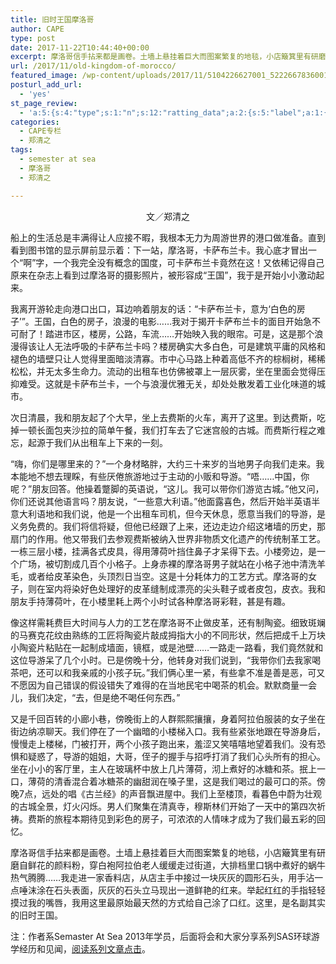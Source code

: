 ```yaml
---
title: 旧时王国摩洛哥
author: CAPE
type: post
date: 2017-11-22T10:44:40+00:00
excerpt: 摩洛哥信手拈来都是画卷。土墙上悬挂着巨大而图案繁复的地毯，小店簸箕里有研磨自鲜花的颜料粉，穿白袍阿拉伯老人缓缓走过街道，大排档里口锅中煮好的蜗牛热气腾腾……
url: /2017/11/old-kingdom-of-morocco/
featured_image: /wp-content/uploads/2017/11/5104226627001_5222667836001_5214872539001-vs.jpg
posturl_add_url:
  - 'yes'
st_page_review:
  - 'a:5:{s:4:"type";s:1:"n";s:12:"ratting_data";a:2:{s:5:"label";a:1:{i:0;s:0:"";}s:5:"score";a:1:{i:0;s:1:"0";}}s:7:"postion";s:2:"tl";s:5:"title";s:0:"";s:11:"score_label";s:0:"";}'
categories:
  - CAPE专栏
  - 郑清之
tags:
  - semester at sea
  - 摩洛哥
  - 郑清之

---
```

<p style="text-align: center;">
  文／郑清之
</p>

船上的生活总是丰满得让人应接不暇，我根本无力为周游世界的港口做准备。直到看到图书馆的显示屏前显示着：下一站，摩洛哥，卡萨布兰卡。我心底才冒出一个“啊”字，一个我完全没有概念的国度，可卡萨布兰卡竟然在这！又依稀记得自己原来在杂志上看到过摩洛哥的摄影照片，被形容成“王国”，我于是开始小小激动起来。

我离开游轮走向港口出口，耳边响着朋友的话：“卡萨布兰卡，意为‘白色的房子’”。王国，白色的房子，浪漫的电影……我对于揭开卡萨布兰卡的面目开始急不可耐了！踏进市区，楼房，公路，车流……开始映入我的眼帘。可是，这是那个浪漫得该让人无法呼吸的卡萨布兰卡吗？楼房确实大多白色，可是建筑平庸的风格和褪色的墙壁只让人觉得里面暗淡清寡。市中心马路上种着高低不齐的棕榈树，稀稀松松，并无太多生命力。流动的出租车也仿佛被罩上一层灰雾，坐在里面会觉得压抑难受。这就是卡萨布兰卡，一个与浪漫优雅无关，却处处散发着工业化味道的城市。

次日清晨，我和朋友起了个大早，坐上去费斯的火车，离开了这里。到达费斯，吃掉一顿长面包夹沙拉的简单午餐，我们打车去了它迷宫般的古城。而费斯行程之难忘，起源于我们从出租车上下来的一刻。

“嗨，你们是哪里来的？”一个身材略胖，大约三十来岁的当地男子向我们走来。我本能地不想去理睬，有些厌倦旅游地过于主动的小贩和导游。“唔……中国，你呢？”朋友回答。他操着蹩脚的英语说，“这儿。我可以带你们游览古城。”他又问，你们还说其他语言吗？朋友说，“一些意大利语。”他面露喜色，然后开始半英语半意大利语地和我们说，他是一个出租车司机，但今天休息，愿意当我们的导游，是义务免费的。我们将信将疑，但他已经跟了上来，还边走边介绍这堵墙的历史，那扇门的作用。他又带我们去参观费斯被纳入世界非物质文化遗产的传统制革工艺。一栋三层小楼，挂满各式皮具，得用薄荷叶挡住鼻子才呆得下去。小楼旁边，是一个广场，被切割成几百个小格子。上身赤裸的摩洛哥男子就站在小格子池中清洗羊毛，或者给皮革染色，头顶烈日当空。这是十分耗体力的工艺方式。摩洛哥的女子，则在室内将染好色处理好的皮革缝制成漂亮的尖头鞋子或者皮包，皮衣。我和朋友手持薄荷叶，在小楼里耗上两个小时试各种摩洛哥彩鞋，甚是有趣。

像这样需耗费巨大时间与人力的工艺在摩洛哥不止做皮革，还有制陶瓷。细致斑斓的马赛克花纹由熟练的工匠将陶瓷片敲成拇指大小的不同形状，然后把成千上万块小陶瓷片粘贴在一起制成墙面，镜框，或是池壁……一路走一路看，我们竟然就和这位导游呆了几个小时。已是傍晚十分，他转身对我们说到，“我带你们去我家喝茶吧，还可以和我亲戚的小孩子玩。”我们俩心里一紧，有些拿不准是善是恶，可又不愿因为自己错误的假设错失了难得的在当地民宅中喝茶的机会。默默商量一会儿，我们决定，“去，但是绝不喝任何东西。”

又是千回百转的小廊小巷，傍晚街上的人群熙熙攘攘，身着阿拉伯服装的女子坐在街边纳凉聊天。我们停在了一个幽暗的小楼梯入口。我有些紧张地跟在导游身后，慢慢走上楼梯，门被打开，两个小孩子跑出来，羞涩又笑嘻嘻地望着我们。没有恐惧和疑惑了，导游的姐姐，大哥，侄子的握手与招呼打消了我们心头所有的担心。坐在小小的客厅里，主人在玻璃杯中放上几片薄荷，沏上煮好的冰糖和茶。抿上一口，薄荷的清香混合着冰糖茶的幽甜润在嗓子里，这是我们喝过的最可口的茶。傍晚7点，远处的唱《古兰经》的声音飘进屋中。我们上至楼顶，看暮色中蔚为壮观的古城全景，灯火闪烁。男人们聚集在清真寺，穆斯林们开始了一天中的第四次祈祷。费斯的旅程本期待见到彩色的房子，可浓浓的人情味才成为了我们最五彩的回忆。

摩洛哥信手拈来都是画卷。土墙上悬挂着巨大而图案繁复的地毯，小店簸箕里有研磨自鲜花的颜料粉，穿白袍阿拉伯老人缓缓走过街道，大排档里口锅中煮好的蜗牛热气腾腾……我走进一家香料店，从店主手中接过一块灰灰的圆形石头，用手沾一点唾沫涂在石头表面，灰灰的石头立马现出一道鲜艳的红来。举起红红的手指轻轻摸过我的嘴唇，我用这里最原始最天然的方式给自己涂了口红。这里，是名副其实的旧时王国。


注：作者系Semaster At Sea 2013年学员，后面将会和大家分享系列SAS环球游学经历和见闻，[阅读系列文章点击][1]。


 [1]: http://hicape.com/category/column/zhengqingzhi/

